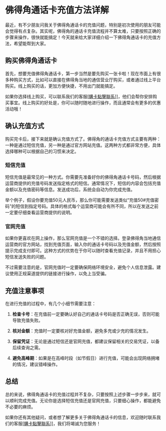 # 佛得角通话卡充值方法详解

最近，有不少朋友问我关于佛得角通话卡的充值问题，特别是初次使用的朋友可能会觉得有点复杂。其实呢，佛得角的通话卡充值流程并不算太难，只要按照正确的步骤来操作，很快就能搞定！今天就来给大家详细介绍一下佛得角通话卡的充值方法，希望能帮到大家。

## 购买佛得角通话卡

首先，想要充值佛得角通话卡，第一步当然是要先购买一张卡啦！现在市面上有很多种购买方式，比如可以直接在佛得角当地的通信营业厅购买，或者通过线上平台购买。线上购买的话，更加方便快捷，不用出门就能搞定。

如果你选择线上购买，可以联系我们的客服[[購卡點擊聯系](https://t.me/s/esim1088)]]，他们会帮你安排购买事宜。线上购买的好处是，你可以随时随地进行操作，而且通常会有更多的优惠活动哦！

## 确认充值方式

购买完卡后，接下来就是确认充值方式了。佛得角的通话卡充值方式主要有两种：一种是通过短信充值，另一种是通过官方网站充值。这两种方式都非常方便，具体选择哪种可以根据自己的习惯来决定。

### 短信充值

短信充值是最常见的一种方式。你需要先准备好你的佛得角通话卡号码，然后根据运营商提供的充值号码发送指定格式的短信。通常情况下，短信的内容会包括充值金额以及充值密码等信息。发送成功后，系统会自动为你完成充值。

举个例子，假设你要充值50元人民币，那么你可能需要发送类似“充值50#充值密码”的短信到指定号码。具体的格式每个运营商可能会有所不同，所以在发送之前一定要仔细查看运营商提供的说明。

### 官网充值

如果你更喜欢在网上操作，那么官网充值是一个不错的选择。登录佛得角当地通信运营商的官方网站，找到充值页面，输入你的通话卡号码以及充值金额，然后按照提示完成支付即可。这种方式的优势在于你可以随时查看充值记录，并且不用担心短信发送失败的问题。

不过需要注意的是，官网充值时一定要确保网络环境安全，避免个人信息泄露。建议使用正规渠道提供的链接进行操作，以免上当受骗。

## 充值注意事项

在进行充值的过程中，有几个小细节需要注意：

1. **检查卡号**：在充值前一定要确认好自己的通话卡号码是否正确无误，否则可能导致充值失败。
   
2. **核对金额**：充值时一定要核对好充值金额，避免多充或少充的情况发生。

3. **保留凭证**：无论是通过短信还是官网充值，都建议保留相关的交易凭证，以备后续查询之需。

4. **避免高峰期**：如果是在高峰时段（如节假日）进行充值，可能会出现网络拥堵的情况，建议错峰操作。

## 总结

总的来说，佛得角通话卡的充值过程并不复杂，只要按照上述步骤一步步来，就可以顺利完成充值。无论你是选择短信充值还是官网充值，只要细心操作，都能避免不必要的麻烦。

如果你还有其他疑问，或者想了解更多关于佛得角通话卡的信息，欢迎随时联系我们的客服[[購卡點擊聯系](https://t.me/s/esim1088)]]，我们将竭诚为您服务！